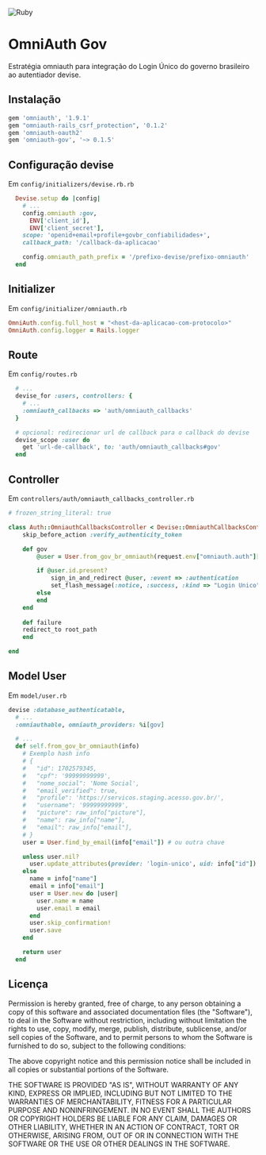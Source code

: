 ![Ruby](https://github.com/omniauth/omniauth-gov/workflows/Ruby/badge.svg?branch=main)

# OmniAuth Gov

Estratégia omniauth para integração do Login Único do governo brasileiro ao autentiador devise.

## Instalação

```ruby
gem 'omniauth', '1.9.1'
gem "omniauth-rails_csrf_protection", '0.1.2'
gem 'omniauth-oauth2'
gem 'omniauth-gov', '~> 0.1.5'
```

## Configuração devise

Em `config/initializers/devise.rb.rb`

```ruby
  Devise.setup do |config|
    # ...
    config.omniauth :gov, 
      ENV['client_id'], 
      ENV['client_secret'], 
    scope: 'openid+email+profile+govbr_confiabilidades+', 
    callback_path: '/callback-da-aplicacao'

    config.omniauth_path_prefix = '/prefixo-devise/prefixo-omniauth'
  end
```

## Initializer
Em `config/initializer/omniauth.rb`

```ruby 
OmniAuth.config.full_host = "<host-da-aplicacao-com-protocolo>"
OmniAuth.config.logger = Rails.logger
```

## Route
Em `config/routes.rb`
```ruby
  # ...
  devise_for :users, controllers: {
    # ...
    :omniauth_callbacks => 'auth/omniauth_callbacks'
  }

  # opcional: redirecionar url de callback para o callback do devise
  devise_scope :user do
    get 'url-de-callback', to: 'auth/omniauth_callbacks#gov'
  end

```

## Controller
Em `controllers/auth/omniauth_callbacks_controller.rb`

```ruby
# frozen_string_literal: true

class Auth::OmniauthCallbacksController < Devise::OmniauthCallbacksController
	skip_before_action :verify_authenticity_token

	def gov
		@user = User.from_gov_br_omniauth(request.env["omniauth.auth"]["info"])

		if @user.id.present?
			sign_in_and_redirect @user, :event => :authentication
			set_flash_message(:notice, :success, :kind => "Login Unico") if is_navigational_format?	  
		else
		end
	end
	
	def failure
    redirect_to root_path
	end

end
```

## Model User
Em `model/user.rb`
```ruby
devise :database_authenticatable,
  # ...
  :omniauthable, omniauth_providers: %i[gov]

  # ...
  def self.from_gov_br_omniauth(info)
    # Exemplo hash info
    # {
    #   "id": 1702579345,
    #   "cpf": '99999999999',
    #   "nome_social": 'Nome Social',
    #   "email_verified": true,
    #   "profile": 'https://servicos.staging.acesso.gov.br/',
    #   "username": '99999999999',
    #   "picture": raw_info["picture"],
    #   "name": raw_info["name"],
    #   "email": raw_info["email"],
    # }    
    user = User.find_by_email(info["email"]) # ou outra chave

    unless user.nil?
      user.update_attributes(provider: 'login-unico', uid: info["id"])
    else
      name = info["name"]
      email = info["email"]
      user = User.new do |user|
        user.name = name
        user.email = email
      end
      user.skip_confirmation!
      user.save
    end

    return user
  end

```

## Licença
Permission is hereby granted, free of charge, to any person obtaining a copy of this software and associated documentation files (the "Software"), to deal in the Software without restriction, including without limitation the rights to use, copy, modify, merge, publish, distribute, sublicense, and/or sell copies of the Software, and to permit persons to whom the Software is furnished to do so, subject to the following conditions:

The above copyright notice and this permission notice shall be included in all copies or substantial portions of the Software.

THE SOFTWARE IS PROVIDED "AS IS", WITHOUT WARRANTY OF ANY KIND, EXPRESS OR IMPLIED, INCLUDING BUT NOT LIMITED TO THE WARRANTIES OF MERCHANTABILITY, FITNESS FOR A PARTICULAR PURPOSE AND NONINFRINGEMENT. IN NO EVENT SHALL THE AUTHORS OR COPYRIGHT HOLDERS BE LIABLE FOR ANY CLAIM, DAMAGES OR OTHER LIABILITY, WHETHER IN AN ACTION OF CONTRACT, TORT OR OTHERWISE, ARISING FROM, OUT OF OR IN CONNECTION WITH THE SOFTWARE OR THE USE OR OTHER DEALINGS IN THE SOFTWARE.
